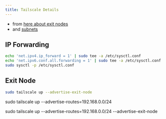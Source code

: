 ```yaml
---
title: Tailscale Details
---
```



* from [here about exit nodes](https://tailscale.com/kb/1103/exit-nodes/)
* and [subnets](https://tailscale.com/kb/1019/subnets/)

## IP Forwarding

```bash
echo 'net.ipv4.ip_forward = 1' | sudo tee -a /etc/sysctl.conf
echo 'net.ipv6.conf.all.forwarding = 1' | sudo tee -a /etc/sysctl.conf
sudo sysctl -p /etc/sysctl.conf
```

## Exit Node

```bash
sudo tailscale up --advertise-exit-node
```

sudo tailscale up --advertise-routes=192.168.0.0/24

sudo tailscale up --advertise-routes=192.168.0.0/24 --advertise-exit-node

